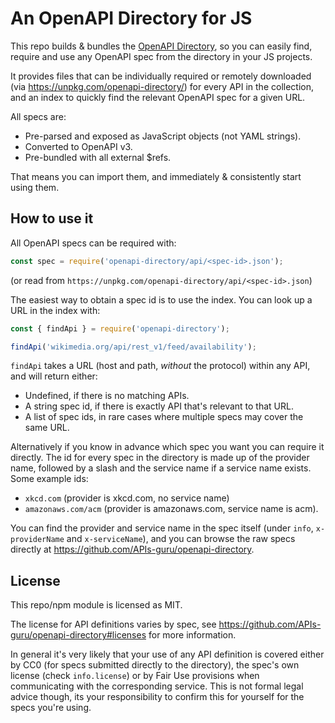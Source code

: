 # An OpenAPI Directory for JS

This repo builds & bundles the [OpenAPI Directory](https://github.com/APIs-guru/openapi-directory), so you can easily find, require and use any OpenAPI spec from the directory in your JS projects.

It provides files that can be individually required or remotely downloaded (via https://unpkg.com/openapi-directory/) for every API in the collection, and an index to quickly find the relevant OpenAPI spec for a given URL.

All specs are:

* Pre-parsed and exposed as JavaScript objects (not YAML strings).
* Converted to OpenAPI v3.
* Pre-bundled with all external $refs.

That means you can import them, and immediately & consistently start using them.

## How to use it

All OpenAPI specs can be required with:

```js
const spec = require('openapi-directory/api/<spec-id>.json');
```

(or read from `https://unpkg.com/openapi-directory/api/<spec-id>.json`)

The easiest way to obtain a spec id is to use the index. You can look up a URL in the index with:

```js
const { findApi } = require('openapi-directory');

findApi('wikimedia.org/api/rest_v1/feed/availability');
```

`findApi` takes a URL (host and path, _without_ the protocol) within any API, and will return either:

* Undefined, if there is no matching APIs.
* A string spec id, if there is exactly API that's relevant to that URL.
* A list of spec ids, in rare cases where multiple specs may cover the same URL.

Alternatively if you know in advance which spec you want you can require it directly. The id for every spec in the directory is made up of the provider name, followed by a slash and the service name if a service name exists. Some example ids:

* `xkcd.com` (provider is xkcd.com, no service name)
* `amazonaws.com/acm` (provider is amazonaws.com, service name is acm).

You can find the provider and service name in the spec itself (under `info`, `x-providerName` and `x-serviceName`), and you can browse the raw specs directly at https://github.com/APIs-guru/openapi-directory.

## License

This repo/npm module is licensed as MIT.

The license for API definitions varies by spec, see https://github.com/APIs-guru/openapi-directory#licenses for more information.

In general it's very likely that your use of any API definition is covered either by CC0 (for specs submitted directly to the directory), the spec's own license (check `info.license`) or by Fair Use provisions when communicating with the corresponding service. This is not formal legal advice though, its your responsibility to confirm this for yourself for the specs you're using.
